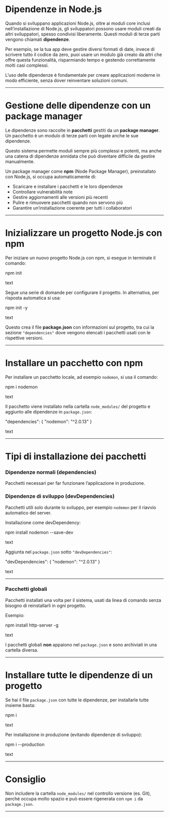 # Dipendenze in Node.js

Quando si sviluppano applicazioni Node.js, oltre ai moduli core inclusi nell’installazione di Node.js, gli sviluppatori possono usare moduli creati da altri sviluppatori, spesso condivisi liberamente. Questi moduli di terze parti vengono chiamati **dipendenze**.

Per esempio, se la tua app deve gestire diversi formati di date, invece di scrivere tutto il codice da zero, puoi usare un modulo già creato da altri che offre questa funzionalità, risparmiando tempo e gestendo correttamente molti casi complessi.

L’uso delle dipendenze è fondamentale per creare applicazioni moderne in modo efficiente, senza dover reinventare soluzioni comuni.

---

# Gestione delle dipendenze con un package manager

Le dipendenze sono raccolte in **pacchetti** gestiti da un **package manager**. Un pacchetto è un modulo di terze parti con legate anche le sue dipendenze.

Questo sistema permette moduli sempre più complessi e potenti, ma anche una catena di dipendenze annidata che può diventare difficile da gestire manualmente.

Un package manager come **npm** (Node Package Manager), preinstallato con Node.js, si occupa automaticamente di:

- Scaricare e installare i pacchetti e le loro dipendenze
- Controllare vulnerabilità note
- Gestire aggiornamenti alle versioni più recenti
- Pulire e rimuovere pacchetti quando non servono più
- Garantire un’installazione coerente per tutti i collaboratori

---

# Inizializzare un progetto Node.js con npm

Per iniziare un nuovo progetto Node.js con npm, si esegue in terminale il comando:

npm init

text

Segue una serie di domande per configurare il progetto. In alternativa, per risposta automatica si usa:

npm init -y

text

Questo crea il file **package.json** con informazioni sul progetto, tra cui la sezione `"dependencies"` dove vengono elencati i pacchetti usati con le rispettive versioni.

---

# Installare un pacchetto con npm

Per installare un pacchetto locale, ad esempio `nodemon`, si usa il comando:

npm i nodemon

text

Il pacchetto viene installato nella cartella `node_modules/` del progetto e aggiunto alle dipendenze in `package.json`:

"dependencies": {
"nodemon": "^2.0.13"
}

text

---

# Tipi di installazione dei pacchetti

### Dipendenze normali (dependencies)

Pacchetti necessari per far funzionare l’applicazione in produzione.

### Dipendenze di sviluppo (devDependencies)

Pacchetti utili solo durante lo sviluppo, per esempio `nodemon` per il riavvio automatico del server.

Installazione come devDependency:

npm install nodemon --save-dev

text

Aggiunta nel `package.json` sotto `"devDependencies"`:

"devDependencies": {
"nodemon": "^2.0.13"
}

text

---

### Pacchetti globali

Pacchetti installati una volta per il sistema, usati da linea di comando senza bisogno di reinstallarli in ogni progetto.

Esempio:

npm install http-server -g

text

I pacchetti globali **non** appaiono nel `package.json` e sono archiviati in una cartella diversa.

---

# Installare tutte le dipendenze di un progetto

Se hai il file `package.json` con tutte le dipendenze, per installarle tutte insieme basta:

npm i

text

Per installazione in produzione (evitando dipendenze di sviluppo):

npm i --production

text

---

# Consiglio

Non includere la cartella `node_modules/` nel controllo versione (es. Git), perché occupa molto spazio e può essere rigenerata con `npm i` da `package.json`.

---